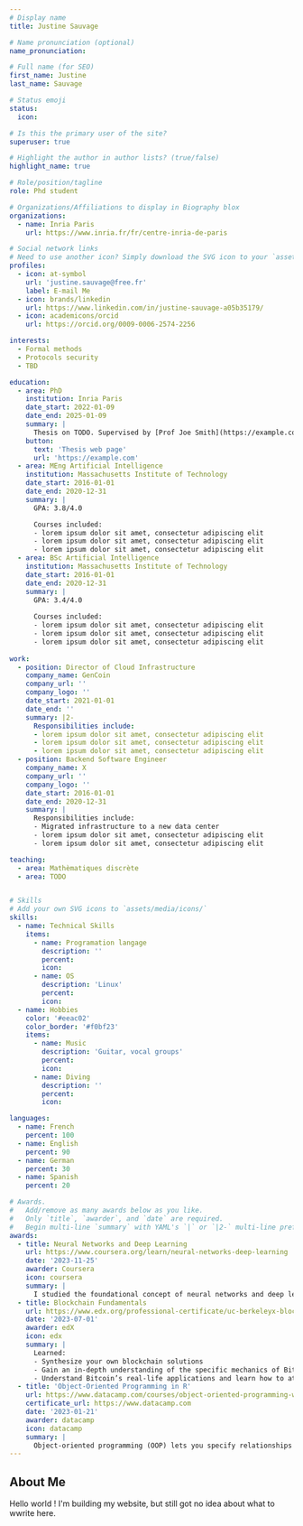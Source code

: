 ```yaml
---
# Display name
title: Justine Sauvage

# Name pronunciation (optional)
name_pronunciation: 

# Full name (for SEO)
first_name: Justine
last_name: Sauvage

# Status emoji
status:
  icon: 

# Is this the primary user of the site?
superuser: true

# Highlight the author in author lists? (true/false)
highlight_name: true

# Role/position/tagline
role: Phd student

# Organizations/Affiliations to display in Biography blox
organizations:
  - name: Inria Paris
    url: https://www.inria.fr/fr/centre-inria-de-paris

# Social network links
# Need to use another icon? Simply download the SVG icon to your `assets/media/icons/` folder.
profiles:
  - icon: at-symbol
    url: 'justine.sauvage@free.fr'
    label: E-mail Me
  - icon: brands/linkedin
    url: https://www.linkedin.com/in/justine-sauvage-a05b35179/
  - icon: academicons/orcid
    url: https://orcid.org/0009-0006-2574-2256

interests:
  - Formal methods
  - Protocols security
  - TBD

education:
  - area: PhD 
    institution: Inria Paris
    date_start: 2022-01-09
    date_end: 2025-01-09
    summary: |
      Thesis on TODO. Supervised by [Prof Joe Smith](https://example.com).
    button:
      text: 'Thesis web page'
      url: 'https://example.com'
  - area: MEng Artificial Intelligence
    institution: Massachusetts Institute of Technology
    date_start: 2016-01-01
    date_end: 2020-12-31
    summary: |
      GPA: 3.8/4.0

      Courses included:
      - lorem ipsum dolor sit amet, consectetur adipiscing elit
      - lorem ipsum dolor sit amet, consectetur adipiscing elit
      - lorem ipsum dolor sit amet, consectetur adipiscing elit
  - area: BSc Artificial Intelligence
    institution: Massachusetts Institute of Technology
    date_start: 2016-01-01
    date_end: 2020-12-31
    summary: |
      GPA: 3.4/4.0
      
      Courses included:
      - lorem ipsum dolor sit amet, consectetur adipiscing elit
      - lorem ipsum dolor sit amet, consectetur adipiscing elit
      - lorem ipsum dolor sit amet, consectetur adipiscing elit
      
work:
  - position: Director of Cloud Infrastructure
    company_name: GenCoin
    company_url: ''
    company_logo: ''
    date_start: 2021-01-01
    date_end: ''
    summary: |2-
      Responsibilities include:
      - lorem ipsum dolor sit amet, consectetur adipiscing elit
      - lorem ipsum dolor sit amet, consectetur adipiscing elit
      - lorem ipsum dolor sit amet, consectetur adipiscing elit
  - position: Backend Software Engineer
    company_name: X
    company_url: ''
    company_logo: ''
    date_start: 2016-01-01
    date_end: 2020-12-31
    summary: |
      Responsibilities include:
      - Migrated infrastructure to a new data center
      - lorem ipsum dolor sit amet, consectetur adipiscing elit
      - lorem ipsum dolor sit amet, consectetur adipiscing elit

teaching:
  - area: Mathèmatiques discrète
  - area: TODO


# Skills
# Add your own SVG icons to `assets/media/icons/`
skills:
  - name: Technical Skills
    items:
      - name: Programation langage
        description: ''
        percent: 
        icon: 
      - name: OS
        description: 'Linux'
        percent: 
        icon: 
  - name: Hobbies
    color: '#eeac02'
    color_border: '#f0bf23'
    items:
      - name: Music
        description: 'Guitar, vocal groups'
        percent: 
        icon: 
      - name: Diving
        description: ''
        percent: 
        icon: 

languages:
  - name: French
    percent: 100
  - name: English
    percent: 90
  - name: German
    percent: 30
  - name: Spanish
    percent: 20

# Awards.
#   Add/remove as many awards below as you like.
#   Only `title`, `awarder`, and `date` are required.
#   Begin multi-line `summary` with YAML's `|` or `|2-` multi-line prefix and indent 2 spaces below.
awards:
  - title: Neural Networks and Deep Learning
    url: https://www.coursera.org/learn/neural-networks-deep-learning
    date: '2023-11-25'
    awarder: Coursera
    icon: coursera
    summary: |
      I studied the foundational concept of neural networks and deep learning. By the end, I was familiar with the significant technological trends driving the rise of deep learning; build, train, and apply fully connected deep neural networks; implement efficient (vectorized) neural networks; identify key parameters in a neural network’s architecture; and apply deep learning to your own applications.
  - title: Blockchain Fundamentals
    url: https://www.edx.org/professional-certificate/uc-berkeleyx-blockchain-fundamentals
    date: '2023-07-01'
    awarder: edX
    icon: edx
    summary: |
      Learned:
      - Synthesize your own blockchain solutions
      - Gain an in-depth understanding of the specific mechanics of Bitcoin
      - Understand Bitcoin’s real-life applications and learn how to attack and destroy Bitcoin, Ethereum, smart contracts and Dapps, and alternatives to Bitcoin’s Proof-of-Work consensus algorithm
  - title: 'Object-Oriented Programming in R'
    url: https://www.datacamp.com/courses/object-oriented-programming-with-s3-and-r6-in-r
    certificate_url: https://www.datacamp.com
    date: '2023-01-21'
    awarder: datacamp
    icon: datacamp
    summary: |
      Object-oriented programming (OOP) lets you specify relationships between functions and the objects that they can act on, helping you manage complexity in your code. This is an intermediate level course, providing an introduction to OOP, using the S3 and R6 systems. S3 is a great day-to-day R programming tool that simplifies some of the functions that you write. R6 is especially useful for industry-specific analyses, working with web APIs, and building GUIs.
---
```


## About Me

Hello world ! I'm building my website, but still got no idea about what to wwrite here.
